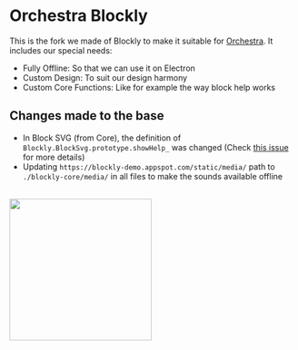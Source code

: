 # Orchestra Blockly
This is the fork we made of Blockly to make it suitable for [Orchestra](http://www.karyfoundation.org/research/orchestra). It includes our special needs:
- Fully Offline: So that we can use it on Electron
- Custom Design: To suit our design harmony
- Custom Core Functions: Like for example the way block help works


## Changes made to the base
- In Block SVG (from Core), the definition of `Blockly.BlockSvg.prototype.showHelp_` was changed (Check [this issue](https://github.com/google/blockly/issues/641) for more details)
- Updating `https://blockly-demo.appspot.com/static/media/` path to `./blockly-core/media/` in all files to make the sounds available offline

<br />
<a href="http://www.karyfoundation.org/">
    <img src="http://www.karyfoundation.org/foundation/logo/github-full-horse.png" width="250"/>
</a>